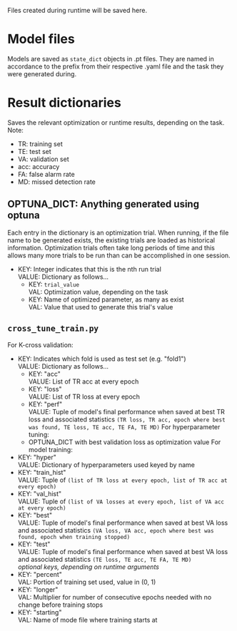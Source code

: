 Files created during runtime will be saved here.

# Model files
Models are saved as `state_dict` objects in .pt files. They are named in accordance to the prefix from their respective .yaml file and the task they were generated during.

# Result dictionaries
Saves the relevant optimization or runtime results, depending on the task. Note:
- TR: training set
- TE: test set
- VA: validation set
- acc: accuracy
- FA: false alarm rate
- MD: missed detection rate

## OPTUNA_DICT: Anything generated using optuna
Each entry in the dictionary is an optimization trial. When running, if the file name to be generated exists, the existing trials are loaded as historical information. Optimization trials often take long periods of time and this allows many more trials to be run than can be accomplished in one session.
- KEY: Integer indicates that this is the nth run trial  <br>
  VALUE: Dictionary as follows... 
  - KEY: `trial_value` <br>
    VAL: Optimization value, depending on the task
  - KEY: Name of optimized parameter, as many as exist <br>
    VAL: Value that used to generate this trial's value

## `cross_tune_train.py`
For K-cross validation:
- KEY: Indicates which fold is used as test set (e.g. "fold1") <br>
  VALUE: Dictionary as follows...
  - KEY: "acc" <br>
    VALUE: List of TR acc at every epoch
  - KEY: "loss" <br>
    VALUE: List of TR loss at every epoch
  - KEY: "perf" <br>
    VALUE: Tuple of model's final performance when saved at best TR loss and associated statistics `(TR loss, TR acc, epoch where best was found, TE loss, TE acc, TE FA, TE MD)`
For hyperparameter tuning:
  - OPTUNA_DICT with best validation loss as optimization value
For model training:
- KEY: "hyper" <br>
  VALUE: Dictionary of hyperparameters used keyed by name
- KEY: "train_hist" <br>
  VALUE: Tuple of `(list of TR loss at every epoch, list of TR acc at every epoch)`
- KEY: "val_hist" <br>
  VALUE: Tuple of `(list of VA losses at every epoch, list of VA acc at every epoch)`
- KEY: "best" <br>
  VALUE: Tuple of model's final performance when saved at best VA loss and associated statistics `(VA loss, VA acc, epoch where best was found, epoch when training stopped)`
- KEY: "test" <br>
  VALUE: Tuple of model's final performance when saved at best VA loss and associated statistics `(TE loss, TE acc, TE FA, TE MD)` <br>
_optional keys, depending on runtime arguments_
- KEY: "percent" <br>
  VAL: Portion of training set used, value in (0, 1)
- KEY: "longer" <br>
  VAL: Multiplier for number of consecutive epochs needed with no change before training stops
- KEY: "starting" <br>
  VAL: Name of mode file where training starts at
